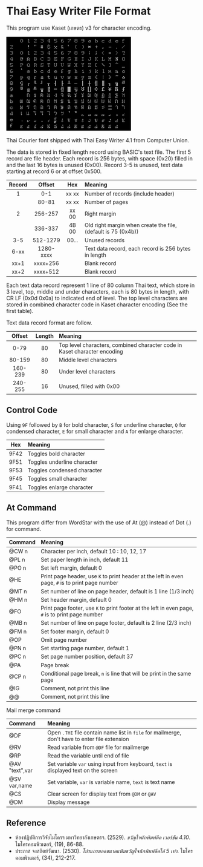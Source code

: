# Thai Easy Writer File Format

This program use Kaset (เกษตร) v3 for character encoding.

![Thai Courier font shipped with Thai Easy Writer 4.1 from Computer Union](./resources/thaieasy_thai_courier_font.png)

Thai Courier font shipped with Thai Easy Writer 4.1 from Computer Union.

The data is stored in fixed length record using BASIC's text file. The first 5 record are file header.
Each record is 256 bytes, with space (0x20) filled in and the last 16 bytes is unused (0x00).
Record 3-5 is unused, text data starting at record 6 or at offset 0x500.

| Record |    Offset |  Hex  |               Meaning              |
|:------:|:---------:|:-----:|:---------------------------------- |
|   1    |    0-1    | xx xx | Number of records (include header) |
|        |   80-81   | xx xx | Number of pages                    |
|   2    |  256-257  | xx 00 | Right margin                       |
|        |  336-337  | 4B 00 | Old right margin when create the file, (default is 75 (0x4b)) |
|  3-5   |  512-1279 | 00... | Unused records                     |
|  6-xx  | 1280-xxxx |       | Text data record, each record is 256 bytes in length |
|  xx+1  | xxxx+256  |       | Blank record                       |
|  xx+2  | xxxx+512  |       | Blank record                       |

Each text data record represent 1 line of 80 column Thai text, which store in 3 level, top, middle and under characters, each is 80 bytes in length, with CR LF (0x0d 0x0a) to indicated end of level.
The top level characters are stored in combined character code in Kaset character encoding (See the first table).

Text data record format are follow.

|  Offset | Length |           Meaning          |
|:-------:|:------:|:-------------------------- |
|   0-79  |   80   | Top level characters, combined character code in Kaset character encoding |
|  80-159 |   80   | Middle level characters    |
| 160-239 |   80   | Under level characters     |
| 240-255 |   16   | Unused, filled with 0x00   |

## Control Code

Using `9F` followed by `B` for bold character, `S` for underline character, `Q` for condensed character, `E` for small character and `A` for enlarge character.

| Hex  |            Meaning            |
|:----:|:----------------------------- |
| 9F42 | Toggles bold character        |
| 9F51 | Toggles underline character   |
| 9F53 | Toggles condensed character   |
| 9F45 | Toggles small character       |
| 9F41 | Toggles enlarge character     |

## At Command

This program differ from WordStar with the use of At (@) instead of Dot (.) for command.

|   Command    |                       Meaning                       |
|:-------------|:----------------------------------------------------|
| @CW n        | Character per inch, default 10 : 10, 12, 17         |
| @PL n        | Set paper length in inch, default 11                |
| @PO n        | Set left margin, default 0                          |
| @HE <text>   | Print page header, use `K` to print header at the left in even page, `#` is to print page number |
| @MT n        | Set number of line on page header, default is 1 line (1/3 inch) |
| @HM n        | Set header margin, default 0                        |
| @FO <text>   | Print page footer, use `K` to print footer at the left in even page, `#` is to print page number |
| @MB n        | Set number of line on page footer, default is 2 line (2/3 inch) |
| @FM n        | Set footer margin, default 0                        |
| @OP          | Omit page number                                    |
| @PN n        | Set starting page number, default 1                 |
| @PC n        | Set page number position, default 37                |
| @PA          | Page break                                          |
| @CP n        | Conditional page break, `n` is line that will be print in the same page |
| @IG          | Comment, not print this line                        |
| @@           | Comment, not print this line                        |

Mail merge command

|   Command    |                       Meaning                       |
|:-------------|:----------------------------------------------------|
| @DF          | Open `.THI` file contain name list in `file` for mailmerge, don't have to enter file extension |
| @RV          | Read variable from `@DF` file for mailmerge         |
| @RP          | Read the variable until end of file                 |
| @AV "text",var | Set variable `var` using input from keyboard, `text` is displayed text on the screen |
| @SV var,name | Set variable, `var` is variable name, `text` is text name |
| @CS          | Clear screen for display text from `@DM` or `@AV`   |
| @DM <text>   | Display message                                     |

## Reference

* ห้องปฏิบัติการวิจัยไมโครฯ มหาวิทยาลังเกษตรฯ. (2529). *ขวัญใจนักพิมพ์ดีด เวอร์ชัน 4.10*. ไมโครคอมพิวเตอร์, (19), 86-88.
* ประภาส จงสถิตย์วัฒนา. (2530). *โปรแกรมลดขนาดแฟ้มขวัญใจนักพิมพ์ดีดได้ 5 เท่า*. ไมโครคอมพิวเตอร์, (34), 212-217.
